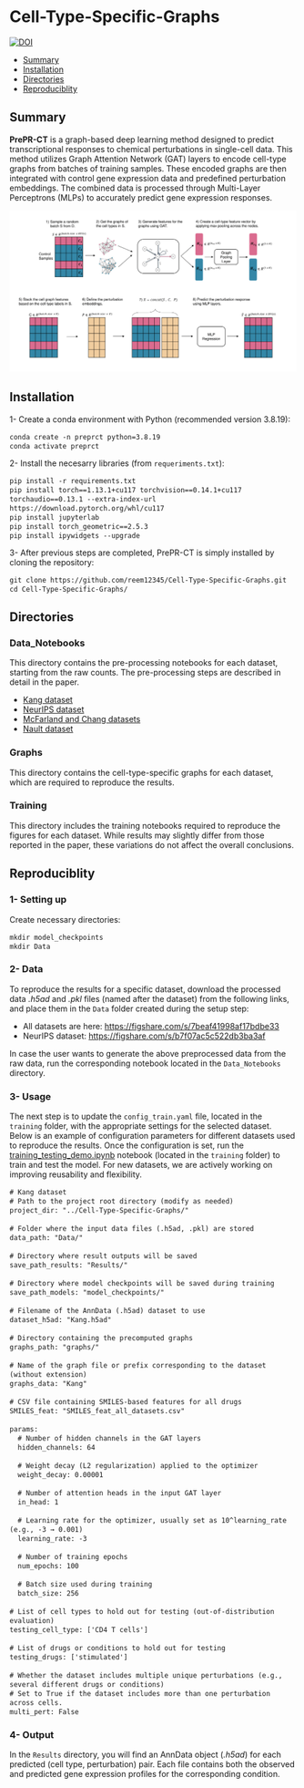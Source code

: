 # Cell-Type-Specific-Graphs
[![DOI](https://zenodo.org/badge/699833834.svg)](https://doi.org/10.5281/zenodo.15241234)

* [Summary](#summary)
* [Installation](#installation)
* [Directories](#directories)
* [Reproduciblity](#reproduciblity)

## Summary 
**PrePR-CT** is a graph-based deep learning method designed to predict transcriptional responses to chemical perturbations in single-cell data. This method utilizes Graph Attention Network (GAT) layers to encode cell-type graphs from batches of training samples. These encoded graphs are then integrated with control gene expression data and predefined perturbation embeddings. The combined data is processed through Multi-Layer Perceptrons (MLPs) to accurately predict gene expression responses.

![Graphical Abstract](PrePR-CT.png)

## Installation

1- Create a conda environment with Python (recommended version 3.8.19):
```
conda create -n preprct python=3.8.19
conda activate preprct
```

2- Install the necesarry libraries (from `requeriments.txt`):
```
pip install -r requirements.txt
pip install torch==1.13.1+cu117 torchvision==0.14.1+cu117 torchaudio==0.13.1 --extra-index-url https://download.pytorch.org/whl/cu117
pip install jupyterlab
pip install torch_geometric==2.5.3
pip install ipywidgets --upgrade
```

3- After previous steps are completed, PrePR-CT is simply installed by cloning the repository:
```
git clone https://github.com/reem12345/Cell-Type-Specific-Graphs.git
cd Cell-Type-Specific-Graphs/ 
```

## Directories

### Data_Notebooks
This directory contains the pre-processing notebooks for each dataset, starting from the raw counts. The pre-processing steps are described in detail in the paper.
* [Kang dataset](https://www.ncbi.nlm.nih.gov/geo/query/acc.cgi?acc=GSE96583)
* [NeurIPS dataset](https://www.kaggle.com/competitions/open-problems-single-cell-perturbations)
* [McFarland and Chang datasets](http://projects.sanderlab.org/scperturb/datavzrd/scPerturb_vzrd_v1/dataset_info/index_1.html)
* [Nault dataset](https://github.com/BhattacharyaLab/scVIDR/tree/main)

### Graphs 
This directory contains the cell-type-specific graphs for each dataset, which are required to reproduce the results.

### Training
This directory includes the training notebooks required to reproduce the figures for each dataset. While results may slightly differ from those reported in the paper, these variations do not affect the overall conclusions.

## Reproduciblity

### 1- Setting up
Create necessary directories:
```
mkdir model_checkpoints
mkdir Data
```

### 2- Data
To reproduce the results for a specific dataset, download the processed data _.h5ad_ and _.pkl_ files (named after the dataset) from the following links, and place them in the `Data` folder created during the setup step:

- All datasets are here: https://figshare.com/s/7beaf41998af17bdbe33  
- NeurIPS dataset: https://figshare.com/s/b7f07ac5c522db3ba3af

In case the user wants to generate the above preprocessed data from the raw data, run the corresponding notebook located in the `Data_Notebooks` directory.

### 3- Usage
The next step is to update the `config_train.yaml` file, located in the `training` folder, with the appropriate settings for the selected dataset. Below is an example of configuration parameters for different datasets used to reproduce the results. Once the configuration is set, run the [training_testing_demo.ipynb](https://github.com/reem12345/Cell-Type-Specific-Graphs/blob/main/training/training_testing_demo.ipynb) notebook (located in the `training` folder) to train and test the model. For new datasets, we are actively working on improving reusability and flexibility.

```
# Kang dataset
# Path to the project root directory (modify as needed)
project_dir: "../Cell-Type-Specific-Graphs/"

# Folder where the input data files (.h5ad, .pkl) are stored
data_path: "Data/"

# Directory where result outputs will be saved
save_path_results: "Results/"

# Directory where model checkpoints will be saved during training
save_path_models: "model_checkpoints/"

# Filename of the AnnData (.h5ad) dataset to use
dataset_h5ad: "Kang.h5ad"

# Directory containing the precomputed graphs
graphs_path: "graphs/"

# Name of the graph file or prefix corresponding to the dataset (without extension)
graphs_data: "Kang"

# CSV file containing SMILES-based features for all drugs
SMILES_feat: "SMILES_feat_all_datasets.csv"

params:
  # Number of hidden channels in the GAT layers
  hidden_channels: 64

  # Weight decay (L2 regularization) applied to the optimizer
  weight_decay: 0.00001

  # Number of attention heads in the input GAT layer
  in_head: 1

  # Learning rate for the optimizer, usually set as 10^learning_rate (e.g., -3 → 0.001)
  learning_rate: -3

  # Number of training epochs
  num_epochs: 100

  # Batch size used during training
  batch_size: 256

# List of cell types to hold out for testing (out-of-distribution evaluation)
testing_cell_type: ['CD4 T cells']

# List of drugs or conditions to hold out for testing
testing_drugs: ['stimulated']

# Whether the dataset includes multiple unique perturbations (e.g., several different drugs or conditions)
# Set to True if the dataset includes more than one perturbation across cells.
multi_pert: False
```

### 4- Output

In the `Results` directory, you will find an AnnData object (_.h5ad_) for each predicted (cell type, perturbation) pair. Each file contains both the observed and predicted gene expression profiles for the corresponding condition.

